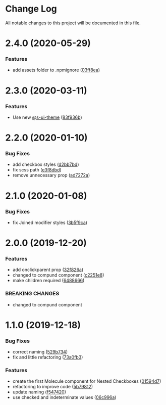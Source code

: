 # Change Log

All notable changes to this project will be documented in this file.

# 2.4.0 (2020-05-29)


### Features

* add assets folder to .npmignore ([03ff8ea](https://github.com/SUI-Components/sui-components/commit/03ff8ea01371837d6720c9e78b6f6362a5892518))



# 2.3.0 (2020-03-11)


### Features

* Use new [@s-ui-theme](https://github.com/s-ui-theme) ([83f936b](https://github.com/SUI-Components/sui-components/commit/83f936bb747c9e506c4eef6e379c8a4bfe8825c2))



# 2.2.0 (2020-01-10)


### Bug Fixes

* add checkbox styles ([d2bb7bd](https://github.com/SUI-Components/sui-components/commit/d2bb7bde5f33314fb9103894a2dbf72136bf4fb0))
* fix scss path ([e3f8dbd](https://github.com/SUI-Components/sui-components/commit/e3f8dbd6a58fb94bd0099ec7d5a4b723a0392e32))
* remove unnecessary prop ([ad7272a](https://github.com/SUI-Components/sui-components/commit/ad7272a93fb4d74f8dcad67bdce1eb5c3ec4b309))



# 2.1.0 (2020-01-08)


### Bug Fixes

* fix Joined modifier styles ([3b5f9ca](https://github.com/SUI-Components/sui-components/commit/3b5f9ca5d06da105a2c7d36d9003a39acfbb2526))



# 2.0.0 (2019-12-20)


### Features

* add onclickparent prop ([32f826a](https://github.com/SUI-Components/sui-components/commit/32f826a223dc1e7a893433df0eaa209ee1edef19))
* changed to compund component ([c2251e8](https://github.com/SUI-Components/sui-components/commit/c2251e8e5d476e08391e347a812fba836d8592e3))
* make children required ([6488666](https://github.com/SUI-Components/sui-components/commit/6488666b1ab1b958e269181716a6e7e9bda68ca0))


### BREAKING CHANGES

* changed to compund component



# 1.1.0 (2019-12-18)


### Bug Fixes

* correct naming ([529b734](https://github.com/SUI-Components/sui-components/commit/529b734736b690e75643f106d844250d6d05986a))
* fix and little refactoring ([73a0fb3](https://github.com/SUI-Components/sui-components/commit/73a0fb3fad1564958be15de72d11433975b01fb6))


### Features

* create the first Molecule component for Nested Checkboxes ([01594d7](https://github.com/SUI-Components/sui-components/commit/01594d7d5e45164c32bbe1593553158bceca0126))
* refactoring to improve code ([5b79812](https://github.com/SUI-Components/sui-components/commit/5b7981219d841bb563ff3d16d62c9d714a4a3cdf))
* update naming ([f547420](https://github.com/SUI-Components/sui-components/commit/f547420cfc4803308d36a7fad592a63e537e99b0))
* use checked and indeterminate values ([06c996a](https://github.com/SUI-Components/sui-components/commit/06c996af0ead2d9f9655561440fa63e683a9cb02))



